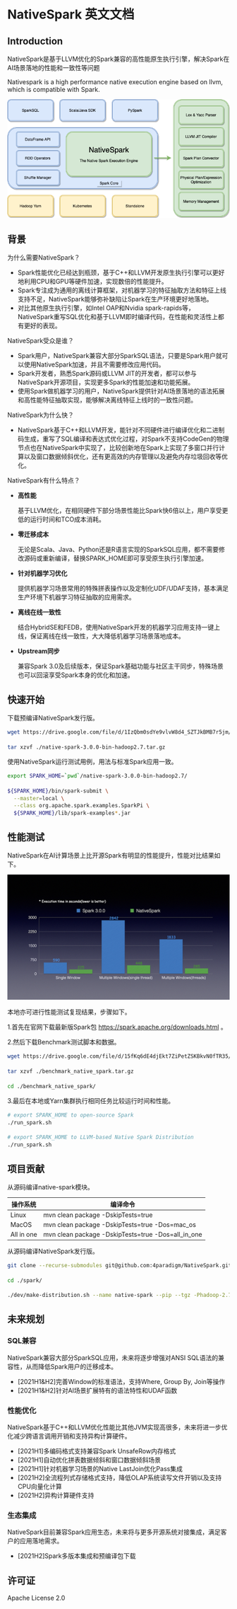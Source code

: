 # NativeSpark 英文文档

## Introduction

NativeSpark是基于LLVM优化的Spark兼容的高性能原生执行引擎，解决Spark在AI场景落地的性能和一致性等问题

Nativespark is a high performance native execution engine based on llvm, which is compatible with Spark.



![Architecture](./images/native_spark_architecture.png)

## 背景

为什么需要NativeSpark？

* Spark性能优化已经达到瓶颈，基于C++和LLVM开发原生执行引擎可以更好地利用CPU和GPU等硬件加速，实现数倍的性能提升。
* Spark专注成为通用的离线计算框架，对机器学习的特征抽取方法和特征上线支持不足，NativeSpark能够弥补缺陷让Spark在生产环境更好地落地。
* 对比其他原生执行引擎，如Intel OAP和Nvidia spark-rapids等，NativeSpark重写SQL优化和基于LLVM即时编译代码，在性能和灵活性上都有更好的表现。

NativeSpark受众是谁？

* Spark用户，NativeSpark兼容大部分SparkSQL语法，只要是Spark用户就可以使用NativeSpark加速，并且不需要修改应用代码。
* Spark开发者，熟悉Spark源码或LLVM JIT的开发者，都可以参与NativeSpark开源项目，实现更多Spark的性能加速和功能拓展。
* 使用Spark做机器学习的用户，NativeSpark提供针对AI场景落地的语法拓展和高性能特征抽取实现，能够解决离线特征上线时的一致性问题。

NativeSpark为什么快？

* NativeSpark基于C++和LLVM开发，能针对不同硬件进行编译优化和二进制码生成，重写了SQL编译和表达式优化过程，对Spark不支持CodeGen的物理节点也在NativeSpark中实现了，比较创新地在Spark上实现了多窗口并行计算以及窗口数据倾斜优化，还有更高效的内存管理以及避免内存垃圾回收等优化。

NativeSpark有什么特点？

* **高性能**

    基于LLVM优化，在相同硬件下部分场景性能比Spark快6倍以上，用户享受更低的运行时间和TCO成本消耗。
    
* **零迁移成本**

    无论是Scala、Java、Python还是R语言实现的SparkSQL应用，都不需要修改源码或重新编译，替换SPARK_HOME即可享受原生执行引擎加速。
    
* **针对机器学习优化**
  
    提供机器学习场景常用的特殊拼表操作以及定制化UDF/UDAF支持，基本满足生产环境下机器学习特征抽取的应用需求。

* **离线在线一致性**
  
    结合HybridSE和FEDB，使用NativeSpark开发的机器学习应用支持一键上线，保证离线在线一致性，大大降低机器学习场景落地成本。

* **Upstream同步** 
  
    兼容Spark 3.0及后续版本，保证Spark基础功能与社区主干同步，特殊场景也可以回滚享受Spark本身的优化和加速。

## 快速开始

下载预编译NativeSpark发行版。

```bash
wget https://drive.google.com/file/d/1IzQbm0sdYe9vlvW8d4_SZTJkBMB7r5jm/view?usp=sharing

tar xzvf ./native-spark-3.0.0-bin-hadoop2.7.tar.gz
```

使用NativeSpark运行测试用例，用法与标准Spark应用一致。

```bash
export SPARK_HOME=`pwd`/native-spark-3.0.0-bin-hadoop2.7/

${SPARK_HOME}/bin/spark-submit \
  --master=local \
  --class org.apache.spark.examples.SparkPi \
  ${SPARK_HOME}/lib/spark-examples*.jar
```

## 性能测试

NativeSpark在AI计算场景上比开源Spark有明显的性能提升，性能对比结果如下。

![Benchmark](./images/native_spark_benchmark.jpeg)

本地亦可进行性能测试复现结果，步骤如下。

1.首先在官网下载最新版Spark包 <https://spark.apache.org/downloads.html> 。

2.然后下载Benchmark测试脚本和数据。 

```bash
wget https://drive.google.com/file/d/15fKq6dE4djEkt7ZiPetZSKBkvN0fTR35/view?usp=sharing

tar xzvf ./benchmark_native_spark.tar.gz

cd ./benchmark_native_spark/
```

3.最后在本地或Yarn集群执行相同任务比较运行时间和性能。

```bash
# export SPARK_HOME to open-source Spark
./run_spark.sh

# export SPARK_HOME to LLVM-based Native Spark Distribution
./run_spark.sh
```

## 项目贡献

从源码编译native-spark模块。

| 操作系统 |	编译命令 |
| ------- | ------- |
| Linux	  | mvn clean package -DskipTests=true |
| MacOS	  | mvn clean package -DskipTests=true -Dos=mac_os |
| All in one | mvn clean package -DskipTests=true -Dos=all_in_one |

从源码编译NativeSpark发行版。

```bash
git clone --recurse-submodules git@github.com:4paradigm/NativeSpark.git

cd ./spark/

./dev/make-distribution.sh --name native-spark --pip --tgz -Phadoop-2.7 -Pyarn
```

## 未来规划

### SQL兼容

NativeSpark兼容大部分SparkSQL应用，未来将逐步增强对ANSI SQL语法的兼容性，从而降低Spark用户的迁移成本。

* [2021H1&H2]完善Window的标准语法，支持Where, Group By, Join等操作
* [2021H1&H2]针对AI场景扩展特有的语法特性和UDAF函数

### 性能优化

NativeSpark基于C++和LLVM优化性能比其他JVM实现高很多，未来将进一步优化减少跨语言调用开销和支持异构计算硬件。

* [2021H1]多编码格式支持兼容Spark UnsafeRow内存格式
* [2021H1]自动优化拼表数据倾斜和窗口数据倾斜场景
* [2021H1]针对机器学习场景的Native LastJoin优化Pass集成
* [2021H2]全流程列式存储格式支持，降低OLAP系统读写文件开销以及支持CPU向量化计算
* [2021H2]异构计算硬件支持

### 生态集成

NativeSpark目前兼容Spark应用生态，未来将与更多开源系统对接集成，满足客户的应用落地需求。

* [2021H2]Spark多版本集成和预编译包下载

## 许可证

Apache License 2.0

